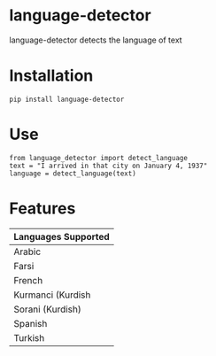 # language-detector
language-detector detects the language of text

# Installation
```
pip install language-detector
```

# Use
```
from language_detector import detect_language
text = "I arrived in that city on January 4, 1937"
language = detect_language(text)
```

# Features
| Languages Supported |
| ------------------- |
| Arabic |
| Farsi |
| French |
| Kurmanci (Kurdish |
| Sorani (Kurdish) |
| Spanish|
| Turkish |
